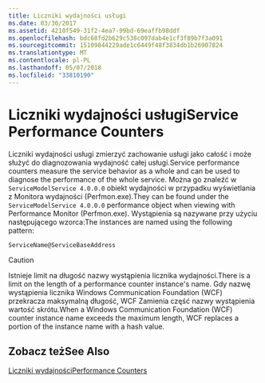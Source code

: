 ```yaml
---
title: Liczniki wydajności usługi
ms.date: 03/30/2017
ms.assetid: 4210f549-31f2-4ea7-99bd-69eaffb98ddf
ms.openlocfilehash: bdc68fd2b629c538c097dab4e1cf3f89b7f3a091
ms.sourcegitcommit: 15109844229ade1c6449f48f3834db1b26907824
ms.translationtype: MT
ms.contentlocale: pl-PL
ms.lasthandoff: 05/07/2018
ms.locfileid: "33810190"
---
```

# <a name="service-performance-counters"></a><span data-ttu-id="83687-102">Liczniki wydajności usługi</span><span class="sxs-lookup"><span data-stu-id="83687-102">Service Performance Counters</span></span>
<span data-ttu-id="83687-103">Liczniki wydajności usługi zmierzyć zachowanie usługi jako całość i może służyć do diagnozowania wydajność całej usługi.</span><span class="sxs-lookup"><span data-stu-id="83687-103">Service performance counters measure the service behavior as a whole and can be used to diagnose the performance of the whole service.</span></span> <span data-ttu-id="83687-104">Można go znaleźć w `ServiceModelService 4.0.0.0` obiekt wydajności w przypadku wyświetlania z Monitora wydajności (Perfmon.exe).</span><span class="sxs-lookup"><span data-stu-id="83687-104">They can be found under the `ServiceModelService 4.0.0.0` performance object when viewing with Performance Monitor (Perfmon.exe).</span></span> <span data-ttu-id="83687-105">Wystąpienia są nazywane przy użyciu następującego wzorca:</span><span class="sxs-lookup"><span data-stu-id="83687-105">The instances are named using the following pattern:</span></span>  
  
```  
ServiceName@ServiceBaseAddress  
```  
  
> [!CAUTION]
>  <span data-ttu-id="83687-106">Istnieje limit na długość nazwy wystąpienia licznika wydajności.</span><span class="sxs-lookup"><span data-stu-id="83687-106">There is a limit on the length of a performance counter instance's name.</span></span> <span data-ttu-id="83687-107">Gdy nazwę wystąpienia licznika Windows Communication Foundation (WCF) przekracza maksymalną długość, WCF Zamienia część nazwy wystąpienia wartość skrótu.</span><span class="sxs-lookup"><span data-stu-id="83687-107">When a Windows Communication Foundation (WCF) counter instance name exceeds the maximum length, WCF replaces a portion of the instance name with a hash value.</span></span>  
  
## <a name="see-also"></a><span data-ttu-id="83687-108">Zobacz też</span><span class="sxs-lookup"><span data-stu-id="83687-108">See Also</span></span>  
 [<span data-ttu-id="83687-109">Liczniki wydajności</span><span class="sxs-lookup"><span data-stu-id="83687-109">Performance Counters</span></span>](../../../../../docs/framework/wcf/diagnostics/performance-counters/index.md)
